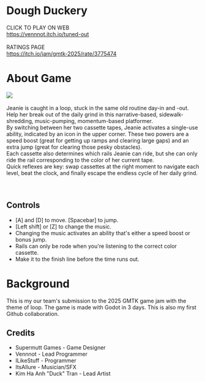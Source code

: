 # Dough Duckery
CLICK TO PLAY ON WEB<br>
https://vennnot.itch.io/tuned-out <br>
<br>
RATINGS PAGE<br>
https://itch.io/jam/gmtk-2025/rate/3775474
<br>
# About Game
![](https://img.itch.zone/aW1hZ2UvMzc3NTQ3NC8yMjU4MDE2Ny5naWY=/original/t6fbYc.gif) <br><br>
Jeanie is caught in a loop, stuck in the same old routine day-in and -out. Help her break out of the daily grind in this narrative-based, sidewalk-shredding, music-pumping, momentum-based platformer. <br>
By switching between her two cassette tapes, Jeanie activates a single-use ability, indicated by an icon in the upper corner. These two powers are a speed boost (great for getting up ramps and clearing large gaps) and an extra jump (great for clearing those pesky obstacles).  <br>
Each cassette also determines which rails Jeanie can ride, but she can only ride the rail corresponding to the color of her current tape.  <br>
Quick reflexes are key: swap cassettes at the right moment to navigate each level, beat the clock, and finally escape the endless cycle of her daily grind. <br> <br>
 <br>
 ## Controls
- [A] and [D] to move. [Spacebar] to jump. 
- [Left shift] or [Z] to change the music.
- Changing the music activates an ability that's either a speed boost or bonus jump.
- Rails can only be rode when you're listening to the correct color cassette.
- Make it to the finish line before the time runs out.
# Background
This is my our team's submission to the 2025 GMTK game jam with the theme of loop. The game is made with Godot in 3 days. This is also my first Github collaboration. 
## Credits
- Supermutt Games - Game Designer
- Vennnot - Lead Programmer
- ILikeStuff - Programmer
- ItsAllure - Musician/SFX
- Kim Ha Anh "Duck" Tran - Lead Artist
